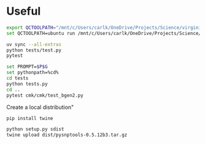 # Useful

```bash
export QCTOOLPATH="/mnt/c/Users/carlk/OneDrive/Projects/Science/virginia/qctool/qctool"
set QCTOOLPATH=ubuntu run /mnt/c/Users/carlk/OneDrive/Projects/Science/virginia/qctool/qctool

uv sync --all-extras
python tests/test.py
pytest
```

```bash
set PROMPT=$P$G
set pythonpath=%cd%
cd tests
python tests.py
cd ..
pytest cmk/cmk/test_bgen2.py
```

Create a local distribution"

```bash
pip install twine

python setup.py sdist
twine upload dist/pysnptools-0.5.12b3.tar.gz

```
